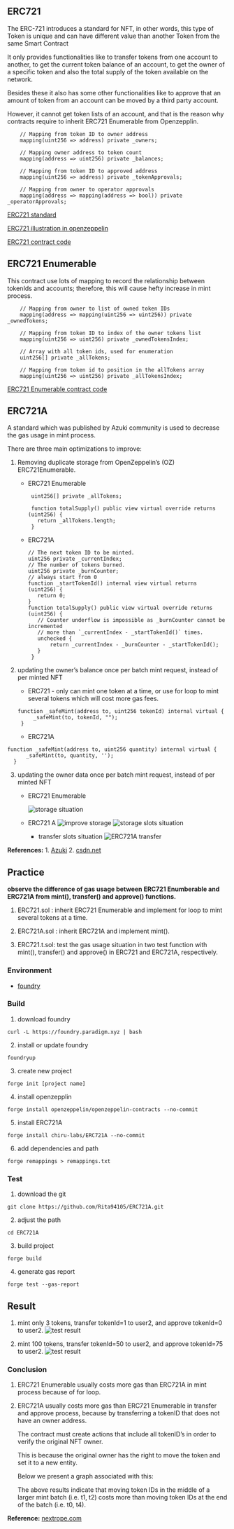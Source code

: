 ## ERC721

The ERC-721 introduces a standard for NFT, in other words, this type of Token is unique and can have different value than another Token from the same Smart Contract

It only provides functionalities like to transfer tokens from one account to another, to get the current token balance of an account, to get the owner of a specific token and also the total supply of the token available on the network. 

Besides these it also has some other functionalities like to approve that an amount of token from an account can be moved by a third party account.

However, it cannot get token lists of an account, and that is the reason why contracts require to inherit ERC721 Enumerable from Openzepplin.

```
    // Mapping from token ID to owner address
    mapping(uint256 => address) private _owners;

    // Mapping owner address to token count
    mapping(address => uint256) private _balances;

    // Mapping from token ID to approved address
    mapping(uint256 => address) private _tokenApprovals;

    // Mapping from owner to operator approvals
    mapping(address => mapping(address => bool)) private _operatorApprovals;
```

[ERC721 standard](https://ethereum.org/zh-tw/developers/docs/standards/tokens/erc-721/)

[ERC721 illustration in openzeppelin](https://docs.openzeppelin.com/contracts/4.x/api/token/erc721)

[ERC721 contract code](https://github.com/OpenZeppelin/openzeppelin-contracts/blob/v4.9.3/contracts/token/ERC721/ERC721.sol)

## ERC721 Enumerable

This contract use lots of mapping to record the relationship between tokenIds and accounts; therefore, this will cause hefty increase in mint process.

```
    // Mapping from owner to list of owned token IDs
    mapping(address => mapping(uint256 => uint256)) private _ownedTokens;

    // Mapping from token ID to index of the owner tokens list
    mapping(uint256 => uint256) private _ownedTokensIndex;

    // Array with all token ids, used for enumeration
    uint256[] private _allTokens;

    // Mapping from token id to position in the allTokens array
    mapping(uint256 => uint256) private _allTokensIndex;
```
[ERC721 Enumerable contract code](https://github.com/OpenZeppelin/openzeppelin-contracts/blob/v4.9.3/contracts/token/ERC721/extensions/ERC721Enumerable.sol)

## ERC721A

A standard which was published by Azuki community is used to decrease the gas usage in mint process.

There are three main optimizations to improve:

1. Removing duplicate storage from OpenZeppelin’s (OZ) ERC721Enumerable.
   
   - ERC721 Enumerable
     ```
      uint256[] private _allTokens;

      function totalSupply() public view virtual override returns (uint256) {
        return _allTokens.length;
      }
     ```
     
   - ERC721A
     ```
     // The next token ID to be minted.
     uint256 private _currentIndex;
     // The number of tokens burned.
     uint256 private _burnCounter;
     // always start from 0
     function _startTokenId() internal view virtual returns (uint256) {
        return 0;
     }
     function totalSupply() public view virtual override returns (uint256) {
        // Counter underflow is impossible as _burnCounter cannot be incremented
        // more than `_currentIndex - _startTokenId()` times.
        unchecked {
            return _currentIndex - _burnCounter - _startTokenId();
        }
      }
     ```
     
2. updating the owner’s balance once per batch mint request, instead of per minted NFT
   
   - ERC721 - only can mint one token at a time, or use for loop to mint several tokens which will cost more gas fees.
   
   ```
   function _safeMint(address to, uint256 tokenId) internal virtual {
        _safeMint(to, tokenId, "");
    }
   ```
   
   - ERC721A
     
  ```
  function _safeMint(address to, uint256 quantity) internal virtual {
        _safeMint(to, quantity, '');
    }
  ```

3. updating the owner data once per batch mint request, instead of per minted NFT

   - ERC721 Enumerable

     ![storage situation](https://github.com/Rita94105/ERC721A/blob/main/img/ERC-721%20storage.png)

   - ERC721 A
     ![improve storage](https://github.com/Rita94105/ERC721A/blob/main/img/ERC-721A%20storage.png)
     ![storage slots situation](https://github.com/Rita94105/ERC721A/blob/main/img/ERC-721A%20storage%20slots.png)
     * transfer slots situation
     ![ERC721A transfer](https://github.com/Rita94105/ERC721A/blob/main/img/ERC-721A%20transfer.png)

 **References:**
    1. [Azuki](https://www.azuki.com/erc721a)
    2. [csdn.net](https://blog.csdn.net/sitebus/article/details/124252119)

## Practice

**observe the difference of gas usage between ERC721 Enumberable and ERC721A from mint(), transfer() and approve() functions.**

1. ERC721.sol : inherit ERC721 Enumerable and implement for loop to mint several tokens at a time.

2. ERC721A.sol : inherit ERC721A and implement mint().

3. ERC721.t.sol: test the gas usage situation in two test function with mint(), transfer() and approve() in ERC721 and ERC721A, respectively.

### Environment

- [foundry](https://book.getfoundry.sh/)

### Build

1. download foundry
```
curl -L https://foundry.paradigm.xyz | bash
```
2. install or update foundry
```
foundryup
```
3. create new project
```
forge init [project name]
```
4. install openzepplin
```
forge install openzeppelin/openzeppelin-contracts --no-commit
```
5. install ERC721A
```
forge install chiru-labs/ERC721A --no-commit
```
6. add dependencies and path
```
forge remappings > remappings.txt
```
### Test

1. download the git
```
git clone https://github.com/Rita94105/ERC721A.git
```

2. adjust the path
```
cd ERC721A
```
3. build project
```
forge build
```
4. generate gas report
```
forge test --gas-report
```

## Result
1. mint only 3 tokens, transfer tokenId=1 to user2, and approve tokenId=0 to user2.
![test result](https://github.com/Rita94105/ERC721A/blob/main/img/gas%20usage%20-%20mint%20small%20number.png)

2. mint 100 tokens, transfer tokenId=50 to user2, and approve tokenId=75 to user2.
![test result](https://github.com/Rita94105/ERC721A/blob/main/img/gas%20usage%20-%20mint%20large%20number.png)

### Conclusion 
1. ERC721 Enumerable usually costs more gas than ERC721A in mint process because of for loop.
2. ERC721A usually costs more gas than ERC721 Enumerable in transfer and approve process, because by transferring a tokenID that does not have an owner address.

   The contract must create actions that include all tokenID’s in order to verify the original NFT owner. 

   This is because the original owner has the right to move the token and set it to a new entity.
   
   Below we present a graph associated with this:
   
   The above results indicate that moving token IDs in the middle of a larger mint batch (i.e. t1, t2) costs more than moving token IDs at the end of the batch (i.e. t0, t4).

**Reference:**
[nextrope.com](https://nextrope.com/erc721-vs-erc721a-2/)
